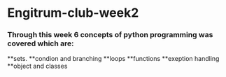 # Engitrum-club-week2
### Through this week 6 concepts of python programming was covered which are:
**sets.
**condion and branching
**loops
**functions
**exeption handling 
**object and classes
